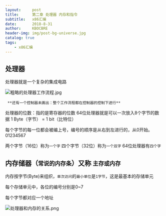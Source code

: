 ```yaml
---
layout:     post
title:      第二章 处理器 内存和指令
subtitle:   x86汇编
date:       2018-8-31
author:     KBOCBRE
header-img: img/post-bg-universe.jpg
catalog: true
tags:
    - x86汇编
---
```



## 处理器
处理器就是一个复杂的集成电路

![粗略的处理器工作流程.jpg](https://upload-images.jianshu.io/upload_images/8053423-97f014586286f61d.jpg?imageMogr2/auto-orient/strip%7CimageView2/2/w/1240)


`  **还有一个控制器未画出：整个工作流程都在控制器的控制下进行**  `

处理器的位数：指的是寄存器的位数
64位处理器就是可以一次放入8个字节的数据
1   Byte（字节） = 1 bit（比特位）

每个字节的每一位都会被编上号，编号的顺序是从右到左进行的，从0开始。01234567

两个字节（16位）称为`一个字`
四个字节（32位）称为`一个双字`
64位处理器有`四个字`


## 内存储器（`常说的内存条`）又称 `主存或内存`

内存按字节(Byte)来组织，`单次访问`的`最小单位`是`1字节`，这是最基本的存储单元

每个存储单元中，各位的编号分别是0~7

每个字节都对应一个地址

![处理器和内存的关系.png](https://upload-images.jianshu.io/upload_images/8053423-3cb7327e39df6e78.png?imageMogr2/auto-orient/strip%7CimageView2/2/w/1240)